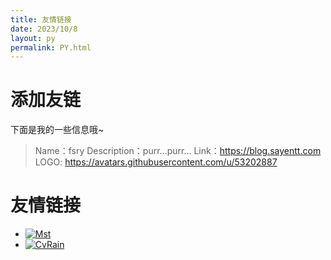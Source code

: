 ```yaml
---
title: 友情链接
date: 2023/10/8
layout: py
permalink: PY.html
---
```

# 添加友链
下面是我的一些信息哦~
>  Name：fsry
>  Description：purr...purr...
>  Link：https://blog.sayentt.com
>  LOGO: https://avatars.githubusercontent.com/u/53202887

# 友情链接
- [![Mst](https://avatars.githubusercontent.com/u/87525977)](https://blog.msktmi.com "Mst")
- [![CvRain](https://avatars.githubusercontent.com/u/44913359)](https://cvrain.cloudvl.cn "CvRain")

